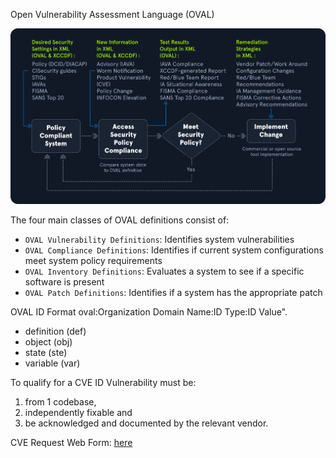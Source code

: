 Open Vulnerability Assessment Language (OVAL)

![](Assets/Pasted%20image%2020250205123147.png)

The four main classes of OVAL definitions consist of:

- `OVAL Vulnerability Definitions`: Identifies system vulnerabilities
- `OVAL Compliance Definitions`: Identifies if current system configurations meet system policy requirements
- `OVAL Inventory Definitions`: Evaluates a system to see if a specific software is present
- `OVAL Patch Definitions`: Identifies if a system has the appropriate patch

OVAL ID Format 
oval:Organization Domain Name:ID Type:ID Value".
- definition (def)
- object (obj)
- state (ste)
- variable (var)

To qualify for a CVE ID
Vulnerability must be: 
1. from 1 codebase, 
2. independently fixable and 
3. be acknowledged and documented by the relevant vendor.

CVE Request Web Form: [here](https://cveform.mitre.org/)

